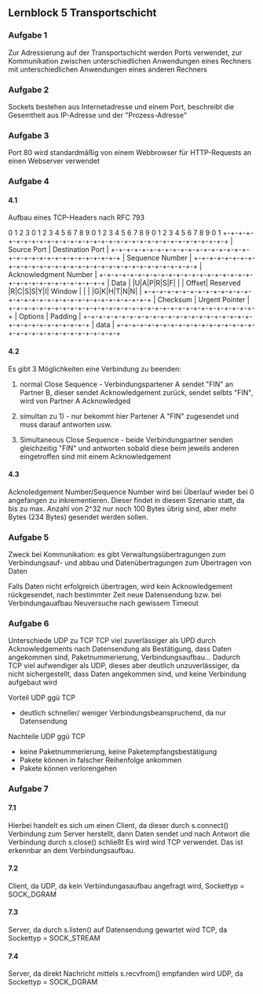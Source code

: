 ## Lernblock 5 Transportschicht

### Aufgabe 1
Zur Adressierung auf der Transportschicht werden Ports verwendet, zur Kommunikation zwischen unterschiedlichen Anwendungen eines Rechners mit unterschiedlichen Anwendungen eines anderen Rechners

### Aufgabe 2
Sockets bestehen aus Internetadresse und einem Port, beschreibt die Gesemtheit aus IP-Adresse und der "Prozess-Adresse"

### Aufgabe 3
Port 80 wird standardmäßig von einem Webbrowser für  HTTP-Requests an einen Webserver verwendet

### Aufgabe 4 
#### 4.1
Aufbau eines TCP-Headers nach RFC 793

0                   1                   2                   3
    0 1 2 3 4 5 6 7 8 9 0 1 2 3 4 5 6 7 8 9 0 1 2 3 4 5 6 7 8 9 0 1
   +-+-+-+-+-+-+-+-+-+-+-+-+-+-+-+-+-+-+-+-+-+-+-+-+-+-+-+-+-+-+-+-+
   |          Source Port          |       Destination Port        |
   +-+-+-+-+-+-+-+-+-+-+-+-+-+-+-+-+-+-+-+-+-+-+-+-+-+-+-+-+-+-+-+-+
   |                        Sequence Number                        |
   +-+-+-+-+-+-+-+-+-+-+-+-+-+-+-+-+-+-+-+-+-+-+-+-+-+-+-+-+-+-+-+-+
   |                    Acknowledgment Number                      |
   +-+-+-+-+-+-+-+-+-+-+-+-+-+-+-+-+-+-+-+-+-+-+-+-+-+-+-+-+-+-+-+-+
   |  Data |           |U|A|P|R|S|F|                               |
   | Offset| Reserved  |R|C|S|S|Y|I|            Window             |
   |       |           |G|K|H|T|N|N|                               |
   +-+-+-+-+-+-+-+-+-+-+-+-+-+-+-+-+-+-+-+-+-+-+-+-+-+-+-+-+-+-+-+-+
   |           Checksum            |         Urgent Pointer        |
   +-+-+-+-+-+-+-+-+-+-+-+-+-+-+-+-+-+-+-+-+-+-+-+-+-+-+-+-+-+-+-+-+
   |                    Options                    |    Padding    |
   +-+-+-+-+-+-+-+-+-+-+-+-+-+-+-+-+-+-+-+-+-+-+-+-+-+-+-+-+-+-+-+-+
   |                             data                              |
   +-+-+-+-+-+-+-+-+-+-+-+-+-+-+-+-+-+-+-+-+-+-+-+-+-+-+-+-+-+-+-+-+


#### 4.2 
Es gibt 3 Möglichkeiten eine Verbindung zu beenden:
1) normal Close Sequence - Verbindungspartener A sendet "FIN" an Partner B, dieser sendet Acknowledgement zurück, sendet selbts "FIN", wird von Partner A Acknowledged

2) simultan zu 1) - nur bekommt hier Partener A "FIN" zugesendet und muss darauf antworten usw.

3) Simultaneous Close Sequence -  beide Verbindungpartner senden gleichzeitig "FIN" und antworten sobald diese beim jeweils anderen eingetroffen sind mit einem Acknowledgement

#### 4.3
Acknoledgement Number/Sequence Number wird bei Überlauf wieder bei 0 angefangen zu inkrementieren. Dieser findet in diesem Szenario statt, da bis zu max. Anzahl von 2^32 nur noch 100 Bytes übrig sind, aber mehr Bytes (234 Bytes) gesendet werden sollen. 


### Aufgabe 5
Zweck bei Kommunikation:
es gibt Verwaltungsübertragungen zum Verbindungsauf- und abbau
und Datenübertragungen zum Übertragen von Daten

Falls Daten nicht erfolgreich übertragen,
wird kein Acknowledgement rückgesendet, nach bestimmter Zeit neue Datensendung 
bzw. bei Verbindungauafbau Neuversuche nach gewissem Timeout

### Aufgabe 6
Unterschiede UDP zu TCP
TCP viel zuverlässiger als UPD durch Acknowledgements nach Datensendung als Bestätigung, dass Daten angekommen sind, Paketnummerierung, Verbindungsaufbau...
Dadurch TCP viel aufwendiger als UDP, dieses aber deutlich unzuverlässiger, da nicht sichergestellt, dass Daten angekommen sind, und keine Verbindung aufgebaut wird

Vorteil UDP ggü TCP
- deutlich schneller/ weniger Verbindungsbeanspruchend, da nur Datensendung

Nachteile UDP ggü TCP
- keine Paketnummerierung, keine Paketempfangsbestätigung
- Pakete können in falscher Reihenfolge ankommen
- Pakete können verlorengehen


### Aufgabe 7
#### 7.1
Hierbei handelt es sich um einen Client, da dieser durch s.connect() Verbindung zum Server herstellt, dann Daten sendet und nach Antwort die Verbindung durch s.close() schließt
Es wird wird TCP verwendet. Das ist erkennbar an dem Verbindungsaufbau.
#### 7.2
Client, da 
UDP, da kein Verbindungasaufbau angefragt wird, Sockettyp = SOCK_DGRAM
#### 7.3
Server, da durch s.listen() auf Datensendung gewartet wird
TCP, da Sockettyp = SOCK_STREAM
#### 7.4
Server, da direkt Nachricht mittels s.recvfrom() empfanden wird
UDP, da Sockettyp = SOCK_DGRAM